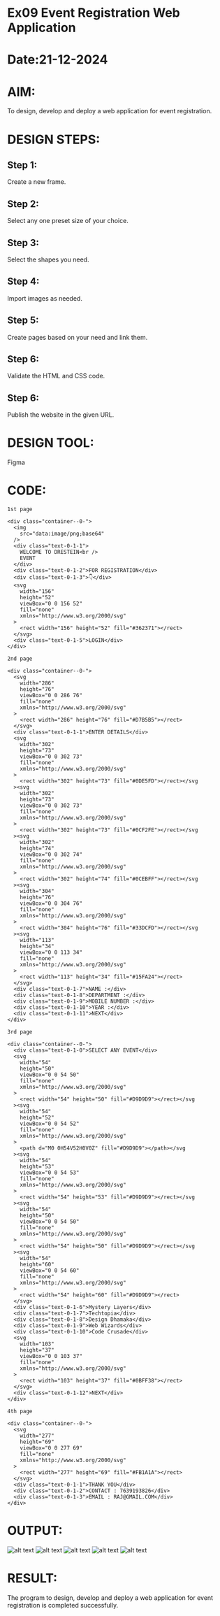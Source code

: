 # Ex09 Event Registration Web Application
# Date:21-12-2024
# AIM:
To design, develop and deploy a web application for event registration.

# DESIGN STEPS:
## Step 1:
Create a new frame.

## Step 2:
Select any one preset size of your choice.

## Step 3:
Select the shapes you need.

## Step 4:
Import images as needed.

## Step 5:
Create pages based on your need and link them.

## Step 6:
Validate the HTML and CSS code.

## Step 6:
Publish the website in the given URL.

# DESIGN TOOL:
Figma

# CODE:
```
1st page

<div class="container--0-">
  <img
    src="data:image/png;base64"
  />
  <div class="text-0-1-1">
    WELCOME TO DRESTEIN<br />
    EVENT
  </div>
  <div class="text-0-1-2">FOR REGISTRATION</div>
  <div class="text-0-1-3">👇</div>
  <svg
    width="156"
    height="52"
    viewBox="0 0 156 52"
    fill="none"
    xmlns="http://www.w3.org/2000/svg"
  >
    <rect width="156" height="52" fill="#362371"></rect>
  </svg>
  <div class="text-0-1-5">LOGIN</div>
</div>

2nd page

<div class="container--0-">
  <svg
    width="286"
    height="76"
    viewBox="0 0 286 76"
    fill="none"
    xmlns="http://www.w3.org/2000/svg"
  >
    <rect width="286" height="76" fill="#D7B5B5"></rect>
  </svg>
  <div class="text-0-1-1">ENTER DETAILS</div>
  <svg
    width="302"
    height="73"
    viewBox="0 0 302 73"
    fill="none"
    xmlns="http://www.w3.org/2000/svg"
  >
    <rect width="302" height="73" fill="#0DE5FD"></rect></svg
  ><svg
    width="302"
    height="73"
    viewBox="0 0 302 73"
    fill="none"
    xmlns="http://www.w3.org/2000/svg"
  >
    <rect width="302" height="73" fill="#0CF2FE"></rect></svg
  ><svg
    width="302"
    height="74"
    viewBox="0 0 302 74"
    fill="none"
    xmlns="http://www.w3.org/2000/svg"
  >
    <rect width="302" height="74" fill="#0CEBFF"></rect></svg
  ><svg
    width="304"
    height="76"
    viewBox="0 0 304 76"
    fill="none"
    xmlns="http://www.w3.org/2000/svg"
  >
    <rect width="304" height="76" fill="#33DCFD"></rect></svg
  ><svg
    width="113"
    height="34"
    viewBox="0 0 113 34"
    fill="none"
    xmlns="http://www.w3.org/2000/svg"
  >
    <rect width="113" height="34" fill="#15FA24"></rect>
  </svg>
  <div class="text-0-1-7">NAME :</div>
  <div class="text-0-1-8">DEPARTMENT :</div>
  <div class="text-0-1-9">MOBILE NUMBER :</div>
  <div class="text-0-1-10">YEAR :</div>
  <div class="text-0-1-11">NEXT</div>
</div>

3rd page

<div class="container--0-">
  <div class="text-0-1-0">SELECT ANY EVENT</div>
  <svg
    width="54"
    height="50"
    viewBox="0 0 54 50"
    fill="none"
    xmlns="http://www.w3.org/2000/svg"
  >
    <rect width="54" height="50" fill="#D9D9D9"></rect></svg
  ><svg
    width="54"
    height="52"
    viewBox="0 0 54 52"
    fill="none"
    xmlns="http://www.w3.org/2000/svg"
  >
    <path d="M0 0H54V52H0V0Z" fill="#D9D9D9"></path></svg
  ><svg
    width="54"
    height="53"
    viewBox="0 0 54 53"
    fill="none"
    xmlns="http://www.w3.org/2000/svg"
  >
    <rect width="54" height="53" fill="#D9D9D9"></rect></svg
  ><svg
    width="54"
    height="50"
    viewBox="0 0 54 50"
    fill="none"
    xmlns="http://www.w3.org/2000/svg"
  >
    <rect width="54" height="50" fill="#D9D9D9"></rect></svg
  ><svg
    width="54"
    height="60"
    viewBox="0 0 54 60"
    fill="none"
    xmlns="http://www.w3.org/2000/svg"
  >
    <rect width="54" height="60" fill="#D9D9D9"></rect>
  </svg>
  <div class="text-0-1-6">Mystery Layers</div>
  <div class="text-0-1-7">Techtopia</div>
  <div class="text-0-1-8">Design Dhamaka</div>
  <div class="text-0-1-9">Web Wizards</div>
  <div class="text-0-1-10">Code Crusade</div>
  <svg
    width="103"
    height="37"
    viewBox="0 0 103 37"
    fill="none"
    xmlns="http://www.w3.org/2000/svg"
  >
    <rect width="103" height="37" fill="#0BFF38"></rect>
  </svg>
  <div class="text-0-1-12">NEXT</div>
</div>

4th page 

<div class="container--0-">
  <svg
    width="277"
    height="69"
    viewBox="0 0 277 69"
    fill="none"
    xmlns="http://www.w3.org/2000/svg"
  >
    <rect width="277" height="69" fill="#FB1A1A"></rect>
  </svg>
  <div class="text-0-1-1">THANK YOU</div>
  <div class="text-0-1-2">CONTACT : 7639193826</div>
  <div class="text-0-1-3">EMAIL : RAJ@GMAIL.COM</div>
</div>

```
# OUTPUT:
![alt text](<Screenshot (38).png>)
![alt text](<Screenshot (39).png>)
![alt text](<Screenshot (40).png>)
![alt text](<Screenshot (41).png>)
![alt text](<Screenshot (42).png>)


# RESULT:
The program to design, develop and deploy a web application for event registration is completed successfully.

